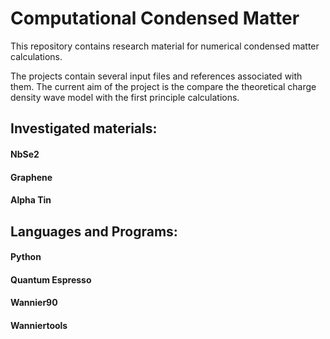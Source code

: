# Computational Condensed Matter

This repository contains research material for numerical condensed matter calculations.

The projects contain several input files and references associated with them.
The current aim of the project is the compare the theoretical charge density wave model with the first principle calculations.


## Investigated materials:

#### NbSe2
#### Graphene
#### Alpha Tin

## Languages and Programs:

#### Python
#### Quantum Espresso
#### Wannier90
#### Wanniertools


